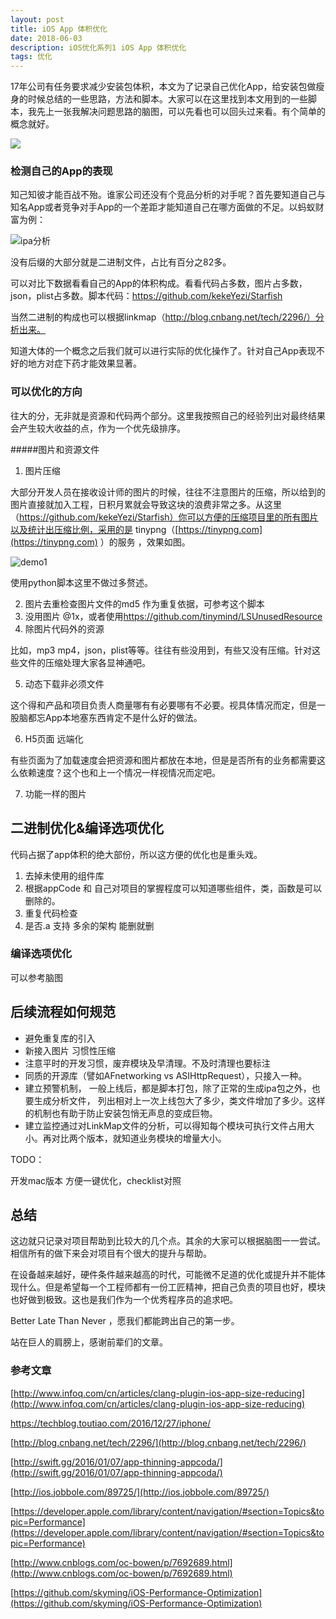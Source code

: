 ```yaml
---
layout: post  
title: iOS App 体积优化
date: 2018-06-03 
description: iOS优化系列1 iOS App 体积优化
tags: 优化
---
```




17年公司有任务要求减少安装包体积，本文为了记录自己优化App，给安装包做瘦身的时候总结的一些思路，方法和脚本。大家可以在这里找到本文用到的一些脚本，我先上一张我解决问题思路的脑图，可以先看也可以回头过来看。有个简单的概念就好。

![](/assets/images/2018-06/App体积优化通用版.png)

### 检测自己的App的表现

知己知彼才能百战不殆。谁家公司还没有个竞品分析的对手呢？首先要知道自己与知名App或者竞争对手App的一个差距才能知道自己在哪方面做的不足。以蚂蚁财富为例：

![ipa分析](/assets/images/2018-06/ipa分析.png)

没有后缀的大部分就是二进制文件，占比有百分之82多。

可以对比下数据看看自己的App的体积构成。看看代码占多数，图片占多数，json，plist占多数。脚本代码：https://github.com/kekeYezi/Starfish

当然二进制的构成也可以根据linkmap（http://blog.cnbang.net/tech/2296/）分析出来。

知道大体的一个概念之后我们就可以进行实际的优化操作了。针对自己App表现不好的地方对症下药才能效果显著。



### 可以优化的方向

往大的分，无非就是资源和代码两个部分。这里我按照自己的经验列出对最终结果会产生较大收益的点，作为一个优先级排序。

#####图片和资源文件

1. 图片压缩

大部分开发人员在接收设计师的图片的时候，往往不注意图片的压缩，所以给到的图片直接就加入工程，日积月累就会导致这块的浪费非常之多。从这里（https://github.com/kekeYezi/Starfish）你可以方便的压缩项目里的所有图片以及统计出压缩比例，采用的是 tinypng（[https://tinypng.com](https://tinypng.com) ）的服务 ，效果如图。

![demo1](/assets/images/2018-06/demo1.png)

使用python脚本这里不做过多赘述。

2. 图片去重检查图片文件的md5 作为重复依据，可参考这个脚本
3. 没用图片 @1x，或者使用<https://github.com/tinymind/LSUnusedResource> 
4. 除图片代码外的资源

比如，mp3 mp4，json，plist等等。往往有些没用到，有些又没有压缩。针对这些文件的压缩处理大家各显神通吧。

5. 动态下载非必须文件

这个得和产品和项目负责人商量哪有有必要哪有不必要。视具体情况而定，但是一股脑都忘App本地塞东西肯定不是什么好的做法。

6. H5页面 远端化

有些页面为了加载速度会把资源和图片都放在本地，但是是否所有的业务都需要这么依赖速度？这个也和上一个情况一样视情况而定吧。

7. 功能一样的图片



## 二进制优化&编译选项优化

代码占据了app体积的绝大部份，所以这方便的优化也是重头戏。

1. 去掉未使用的组件库
2. 根据appCode 和 自己对项目的掌握程度可以知道哪些组件，类，函数是可以删除的。
3. 重复代码检查
4. 是否.a 支持 多余的架构 能删就删




### 编译选项优化

可以参考脑图




## 后续流程如何规范

* 避免重复库的引入
* 新接入图片 习惯性压缩
* 注意平时的开发习惯，废弃模块及早清理。不及时清理也要标注
* 同质的开源库（譬如AFnetworking vs ASIHttpRequest），只接入一种。
* 建立预警机制， 一般上线后，都是脚本打包，除了正常的生成ipa包之外，也要生成分析文件， 列出相对上一次上线包大了多少，类文件增加了多少。这样的机制也有助于防止安装包悄无声息的变成巨物。
*  建立监控通过对LinkMap文件的分析，可以得知每个模块可执行文件占用大小。再对比两个版本，就知道业务模块的增量大小。



TODO：

开发mac版本 方便一键优化，checklist对照



## 总结

​	这边就只记录对项目帮助到比较大的几个点。其余的大家可以根据脑图一一尝试。相信所有的做下来会对项目有个很大的提升与帮助。

​	在设备越来越好，硬件条件越来越高的时代，可能微不足道的优化或提升并不能体现什么。但是希望每一个工程师都有一份工匠精神，把自己负责的项目也好，模块也好做到极致。这也是我们作为一个优秀程序员的追求吧。



Better Late Than Never ，愿我们都能跨出自己的第一步。

站在巨人的肩膀上，感谢前辈们的文章。



### 参考文章

[http://www.infoq.com/cn/articles/clang-plugin-ios-app-size-reducing](http://www.infoq.com/cn/articles/clang-plugin-ios-app-size-reducing)

[https://techblog.toutiao.com/2016/12/27/iphone/ ](https://techblog.toutiao.com/2016/12/27/iphone/ )				

[http://blog.cnbang.net/tech/2296/](http://blog.cnbang.net/tech/2296/)

[http://swift.gg/2016/01/07/app-thinning-appcoda/](http://swift.gg/2016/01/07/app-thinning-appcoda/)

[http://ios.jobbole.com/89725/](http://ios.jobbole.com/89725/)

[https://developer.apple.com/library/content/navigation/#section=Topics&topic=Performance](https://developer.apple.com/library/content/navigation/#section=Topics&topic=Performance)

[http://www.cnblogs.com/oc-bowen/p/7692689.html](http://www.cnblogs.com/oc-bowen/p/7692689.html)

[https://github.com/skyming/iOS-Performance-Optimization](https://github.com/skyming/iOS-Performance-Optimization)



